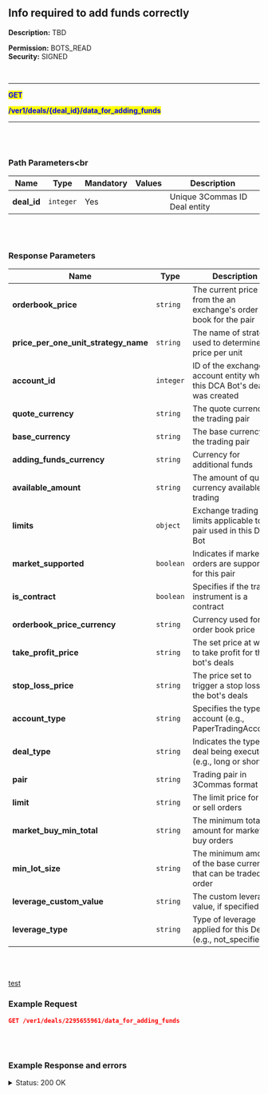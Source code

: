 ## Info required to add funds correctly<br>

**Description:** TBD <br>

**Permission:** BOTS_READ<br>
**Security:** SIGNED<br>

<br>

----------

<mark style="color:blue"> **GET**

<mark style="color:blue"> **/ver1/deals/{deal_id}/data_for_adding_funds**

----------

<br>
<br>

### Path Parameters<br

| Name | Type |	Mandatory |	Values	| Description|
|------|------|-----------|-----------------|------------|
|**deal_id**  | `integer`| Yes |  | Unique 3Commas ID Deal entity |

<br>
<br>

### Response Parameters<br>

| Name            | Type         | Description  |
|-----------------|--------------|--------------|
| **orderbook_price**            | `string`     | The current price from the an exchange's order book for the pair   |
| **price_per_one_unit_strategy_name** | `string` | The name of strategy used to determine price per unit          |
| **account_id**           | `integer`    | ID of the exchange account entity where this DCA Bot's deal was created|
| **quote_currency**             | `string`     | The quote currency in the trading pair |
| **base_currency**              | `string`     | The base currency in the trading pair      |
| **adding_funds_currency**      | `string`     | Currency for additional funds              |
| **available_amount**           | `string`     | The amount of quote currency available for trading |
| **limits**                     | `object`     | Exchange trading limits applicable to the pair used in this DCA Bot
| **market_supported**           | `boolean`    | Indicates if market orders are supported for this pair                                           |
| **is_contract**                | `boolean`    | Specifies if the trading instrument is a contract                                                |
| **orderbook_price_currency**   | `string`     | Currency used for the order book price                         |
| **take_profit_price**          | `string`     | The set price at which to take profit for the bot's deals                                        |
| **stop_loss_price**            | `string`     | The price set to trigger a stop loss for the bot's deals                                         |
| **account_type**               | `string`     | Specifies the type of account (e.g., PaperTradingAccount)                                        |
| **deal_type**                  | `string`     | Indicates the type of deal being executed (e.g., long or short)                                  |
| **pair**                       | `string`     | Trading pair in 3Commas format |
| **limit**                      | `string`     | The limit price for buy or sell orders                                                           |
| **market_buy_min_total**       | `string`     | The minimum total amount for market buy orders                                                   |
| **min_lot_size**               | `string`     | The minimum amount of the base currency that can be traded per order                             |
| **leverage_custom_value**      | `string`     | The custom leverage value, if specified                                                          |
| **leverage_type**              | `string`     | Type of leverage applied for this Deal (e.g., not_specified)                                                   |

<br>
<br>
  
   [test](./DCA%20Bot/Available%20strategy%20list%20for%20bot.md)


### Example Request<br>

```json
GET /ver1/deals/2295655961/data_for_adding_funds
```
<br>
<br>

### Example Response and errors<br>

<details>
<summary>Status: 200 OK</summary><br>

```json
{
    "orderbook_price": "2991.62",
    "price_per_one_unit_strategy_name": "orderbook_price",
    "account_id": 32199203,
    "quote_currency": "USDT",
    "base_currency": "ETH",
    "adding_funds_currency": "USDT",
    "available_amount": "9457.19151709",
    "limits": {
        "minPrice": "0.01",
        "maxPrice": "1000000.0",
        "priceStep": "0.01",
        "priceMultiplierDown": "0.2",
        "priceMultiplierUp": "5.0",
        "minLotSize": "0.0001",
        "lotStep": "0.0001",
        "minTotal": "5.0",
        "maxMarketBuyAmount": "2758.00778166",
        "maxMarketSellAmount": "2758.00778166",
        "minMarketBuyAmount": "0.0",
        "minMarketSellAmount": "0.0",
        "maxLotSize": "9000.0",
        "marketBuyMinTotal": "5.0"
    },
    "market_supported": true,
    "is_contract": false,
    "orderbook_price_currency": "USDT",
    "take_profit_price": "2987.31",
    "stop_loss_price": null,
    "account_type": "Account::PaperTradingAccount",
    "deal_type": "long",
    "pair": "USDT_ETH",
    "limit": "5.00000000",
    "market_buy_min_total": "5.0",
    "min_lot_size": "0.00010000",
    "leverage_custom_value": null,
    "leverage_type": "not_specified"
}
```